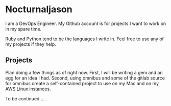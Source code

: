 # Nocturnaljason

I am a DevOps Engineer. My Github account is for projects I want to work on in my spare time. 

Ruby and Python tend to be the languages I write in. Feel free to use any of my projects if they help. 

## Projects

Plan doing a few things as of right now.  First, I will be writing a gem and an egg for an idea I had.  Second, using omnibus and some of the gitlab source for omnibus create a self-contained project to use on my Mac and on my AWS Linux instances.

To be continued.....
